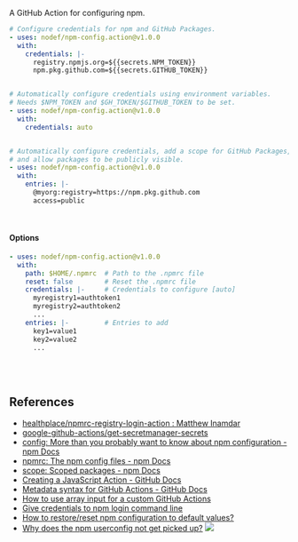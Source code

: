 A GitHub Action for configuring npm.

```yaml
# Configure credentials for npm and GitHub Packages.
- uses: nodef/npm-config.action@v1.0.0
  with:
    credentials: |-
      registry.npmjs.org=${{secrets.NPM_TOKEN}}
      npm.pkg.github.com=${{secrets.GITHUB_TOKEN}}


# Automatically configure credentials using environment variables.
# Needs $NPM_TOKEN and $GH_TOKEN/$GITHUB_TOKEN to be set.
- uses: nodef/npm-config.action@v1.0.0
  with:
    credentials: auto


# Automatically configure credentials, add a scope for GitHub Packages,
# and allow packages to be publicly visible.
- uses: nodef/npm-config.action@v1.0.0
  with:
    entries: |-
      @myorg:registry=https://npm.pkg.github.com
      access=public
```

<br>


#### Options

```yaml
- uses: nodef/npm-config.action@v1.0.0
  with:
    path: $HOME/.npmrc  # Path to the .npmrc file
    reset: false        # Reset the .npmrc file
    credentials: |-     # Credentials to configure [auto]
      myregistry1=authtoken1
      myregistry2=authtoken2
      ...
    entries: |-         # Entries to add
      key1=value1
      key2=value2
      ...
```

<br>
<br>


## References

- [healthplace/npmrc-registry-login-action : Matthew Inamdar](https://github.com/healthplace/npmrc-registry-login-action)
- [google-github-actions/get-secretmanager-secrets](https://github.com/google-github-actions/get-secretmanager-secrets)
- [config: More than you probably want to know about npm configuration - npm Docs](https://docs.npmjs.com/cli/v9/using-npm/config)
- [npmrc: The npm config files - npm Docs](https://docs.npmjs.com/cli/v9/configuring-npm/npmrc)
- [scope: Scoped packages - npm Docs](https://docs.npmjs.com/cli/v9/using-npm/scope)
- [Creating a JavaScript Action - GitHub Docs](https://docs.github.com/en/actions/creating-actions/creating-a-javascript-action)
- [Metadata syntax for GitHub Actions - GitHub Docs](https://docs.github.com/en/actions/creating-actions/metadata-syntax-for-github-actions)
- [How to use array input for a custom GitHub Actions](https://stackoverflow.com/a/75420778/1413259)
- [Give credentials to npm login command line](https://stackoverflow.com/a/54540693/1413259)
- [How to restore/reset npm configuration to default values?](https://stackoverflow.com/a/20934521/1413259)
- [Why does the npm userconfig not get picked up?](https://stackoverflow.com/a/52316526/1413259)
![](https://ga-beacon.deno.dev/G-RC63DPBH3P:SH3Eq-NoQ9mwgYeHWxu7cw/github.com/nodef/npm-config.action)
